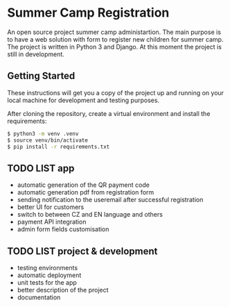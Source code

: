 # Summer Camp Registration
An open source project summer camp administartion. The main purpose is to have a web solution with form to register new children for summer camp. The project is written in Python 3 and Django. At this moment the project is still in development.

## Getting Started
These instructions will get you a copy of the project up and running on your local machine for development and testing purposes.

After cloning the repository, create a virtual environment and install the requirements:

```bash
$ python3 -m venv .venv
$ source venv/bin/activate
$ pip install -r requirements.txt
```




## TODO LIST app
- automatic generation of the QR payment code
- automatic generation pdf from registration form
- sending notification to the useremail after successful registration
- better UI for customers
- switch to between CZ and EN language and others
- payment API integration
- admin form fields customisation 

## TODO LIST project & development
- testing environments
- automatic deployment
- unit tests for the app
- better description of the project
- documentation
